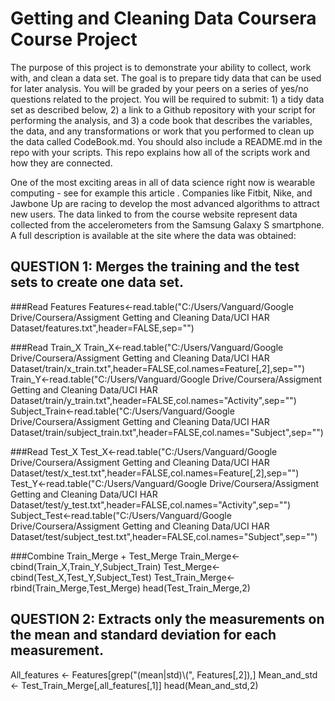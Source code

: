# Getting and Cleaning Data Coursera Course Project

The purpose of this project is to demonstrate your ability to collect, work with, and clean a data set. The goal is to prepare tidy data that can be used for later analysis. You will be graded by your peers on a series of yes/no questions related to the project. You will be required to submit: 1) a tidy data set as described below, 2) a link to a Github repository with your script for performing the analysis, and 3) a code book that describes the variables, the data, and any transformations or work that you performed to clean up the data called CodeBook.md. You should also include a README.md in the repo with your scripts. This repo explains how all of the scripts work and how they are connected.  

One of the most exciting areas in all of data science right now is wearable computing - see for example this article . Companies like Fitbit, Nike, and Jawbone Up are racing to develop the most advanced algorithms to attract new users. The data linked to from the course website represent data collected from the accelerometers from the Samsung Galaxy S smartphone. A full description is available at the site where the data was obtained:

##    QUESTION 1:  Merges the training and the test sets to create one data set.
###Read Features
Features<-read.table("C:/Users/Vanguard/Google Drive/Coursera/Assigment Getting and Cleaning Data/UCI HAR Dataset/features.txt",header=FALSE,sep="")

###Read Train_X
Train_X<-read.table("C:/Users/Vanguard/Google Drive/Coursera/Assigment Getting and Cleaning Data/UCI HAR Dataset/train/x_train.txt",header=FALSE,col.names=Feature[,2],sep="")
Train_Y<-read.table("C:/Users/Vanguard/Google Drive/Coursera/Assigment Getting and Cleaning Data/UCI HAR Dataset/train/y_train.txt",header=FALSE,col.names="Activity",sep="")
Subject_Train<-read.table("C:/Users/Vanguard/Google Drive/Coursera/Assigment Getting and Cleaning Data/UCI HAR Dataset/train/subject_train.txt",header=FALSE,col.names="Subject",sep="")

###Read Test_X
Test_X<-read.table("C:/Users/Vanguard/Google Drive/Coursera/Assigment Getting and Cleaning Data/UCI HAR Dataset/test/x_test.txt",header=FALSE,col.names=Feature[,2],sep="")
Test_Y<-read.table("C:/Users/Vanguard/Google Drive/Coursera/Assigment Getting and Cleaning Data/UCI HAR Dataset/test/y_test.txt",header=FALSE,col.names="Activity",sep="")
Subject_Test<-read.table("C:/Users/Vanguard/Google Drive/Coursera/Assigment Getting and Cleaning Data/UCI HAR Dataset/test/subject_test.txt",header=FALSE,col.names="Subject",sep="")

###Combine Train_Merge + Test_Merge
Train_Merge<-cbind(Train_X,Train_Y,Subject_Train)
Test_Merge<-cbind(Test_X,Test_Y,Subject_Test)
Test_Train_Merge<-rbind(Train_Merge,Test_Merge)
head(Test_Train_Merge,2)

##    QUESTION 2:  Extracts only the measurements on the mean and standard deviation for each measurement.
All_features <- Features[grep("(mean|std)\\(", Features[,2]),]
Mean_and_std <- Test_Train_Merge[,all_features[,1]]
head(Mean_and_std,2)